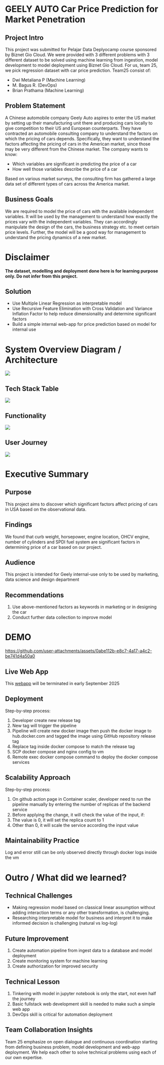 # GEELY AUTO Car Price Prediction for Market Penetration
## Project Intro
This project was submitted for Pelajar Data Deplyocamp course sponsored by Biznet Gio Cloud. We were provided with 3 different problems with 3 different dataset to be solved using machine learning from ingestion, model development to model deployment using Biznet Gio Cloud. For us, team 25, we pick regression dataset with car price prediction. Team25 consist of:
+ Dwi Metaliana P (Machine Learning)
+ M. Bagus R. (DevOps)
+ Brian Prathama (Machine Learning)

## Problem Statement
A Chinese automobile company Geely Auto aspires to enter the US market by setting up their manufacturing unit there and producing cars locally to give competition to their US and European counterparts. They have contracted an automobile consulting company to understand the factors on which the pricing of cars depends. Specifically, they want to understand the factors affecting the pricing of cars in the American market, since those may be very different from the Chinese market. The company wants to know:


- Which variables are significant in predicting the price of a car
- How well those variables describe the price of a car

Based on various market surveys, the consulting firm has gathered a large data set of different types of cars across the America market. 

## Business Goals
We are required to model the price of cars with the available independent variables. It will be used by the management to understand how exactly the prices vary with the independent variables. They can accordingly manipulate the design of the cars, the business strategy etc. to meet certain price levels. Further, the model will be a good way for management to understand the pricing dynamics of a new market. 

# Disclaimer
**The dataset, modelling and deployment done here is for learning purpose only. Do not infer from this project.**

## Solution

+ Use Multiple Linear Regression as interpretable model
+ Use Recursive Feature Elimination with Cross Validation and Variance Inflation Factor to help reduce dimensionality and determine significant factors
+ Build a simple internal web-app for price prediction based on model for internal use

# System Overview Diagram / Architecture
![](https://github.com/brian-novp/dcampt25/blob/main/img/architecture%20diagram%20deploycamp%20team%2025.png)
## Tech Stack Table
![](img/tech_stack_table.png)
## Functionality
![](img/functionality.png)
## User Journey
![](img/user_journey.png)

# Executive Summary
## Purpose
This project aims to discover which significant factors affect pricing of cars in USA based on the observational data.

## Findings
We found that curb weight, horsepower, engine location, OHCV engine, number of cylinders and SPDI fuel system are significant factors in determining price of a car based on our project.

## Audience
This project is intended for Geely internal-use only to be used by marketing, data science and design department

## Recommendations
1. Use above-mentioned factors as keywords in marketing or in designing the car
2. Conduct further data collection to improve model

# DEMO
https://github.com/user-attachments/assets/0abe112b-e8c7-4a17-a4c2-be741d4a50a0
## Live Web App
This [webapp](http://103.150.90.211:8000) will be terminated in early September 2025

## Deployment
Step-by-step process:
1. Developer create new release tag
2. New tag will trigger the pipeline
3. Pipeline will create new docker image then push the docker image to hub.docker.com and tagged the image using GitHub repository release tag
4. Replace tag inside docker compose to match the release tag
5. SCP docker compose and nginx config to vm
6. Remote exec docker compose command to deploy the docker compose services

## Scalability Approach
Step-by-step process:
1. On github action page in Container scaler, developer need to run the pipeline manually by entering the number of replicas of the backend service
2. Before applying the change, it will check the value of the input, if:
3. The value is 0, it will set the replica count to 1
4. Other than 0, it will scale the service according the input value

## Maintainability Practice
Log and error still can be only observed directly through docker logs inside the vm

# Outro / What did we learned?
## Technical Challenges
- Making regression model based on classical linear assumption without adding interaction terms or any other transformation, is challenging.
- Researching interpretable model for business and interpret it to make informed decision is challenging (natural vs log-log)

## Future Improvement
1. Create automation pipeline from ingest data to a database and model deployment
2. Create monitoring system for machine learning
3. Create authorization for improved security

## Technical Lesson
1. Tinkering with model in jupyter notebook is only the start, not even half the journey
2. Basic fullstack web development skill is needed to make such a simple web app
3. DevOps skill is critical for automation deployment

## Team Collaboration Insights
Team 25 emphasize on open dialogue and continuous coordination starting from defining business problem, model development and web-app deployment. We help each other to solve technical problems using each of our own expertise.

